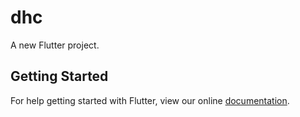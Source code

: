 # dhc

A new Flutter project.

## Getting Started

For help getting started with Flutter, view our online
[documentation](https://flutter.io/).

